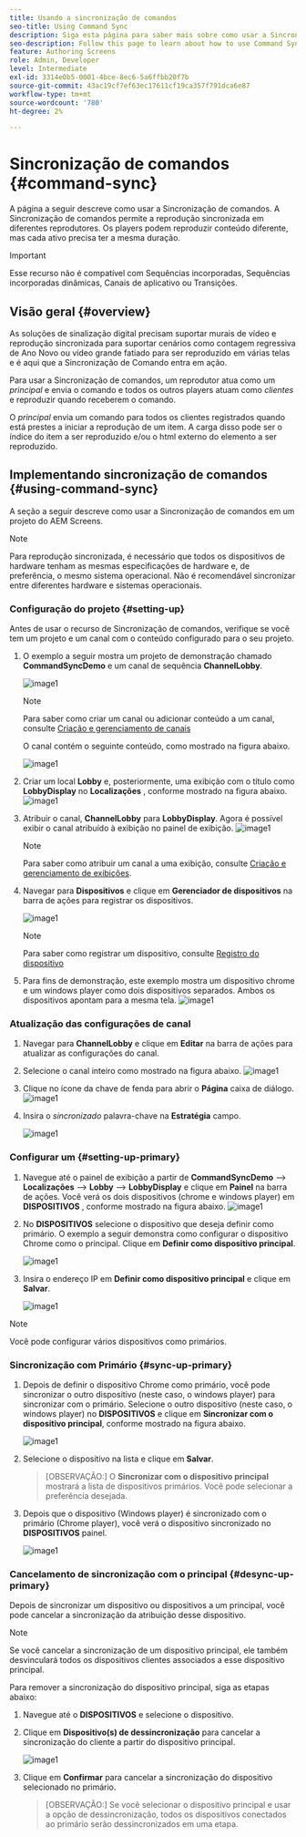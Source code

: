 ```yaml
---
title: Usando a sincronização de comandos
seo-title: Using Command Sync
description: Siga esta página para saber mais sobre como usar a Sincronização de comandos.
seo-description: Follow this page to learn about how to use Command Sync.
feature: Authoring Screens
role: Admin, Developer
level: Intermediate
exl-id: 3314e0b5-0001-4bce-8ec6-5a6ffbb20f7b
source-git-commit: 43ac19cf7ef63ec17611cf19ca357f791dca6e87
workflow-type: tm+mt
source-wordcount: '780'
ht-degree: 2%

---
```


# Sincronização de comandos {#command-sync}

A página a seguir descreve como usar a Sincronização de comandos. A Sincronização de comandos permite a reprodução sincronizada em diferentes reprodutores. Os players podem reproduzir conteúdo diferente, mas cada ativo precisa ter a mesma duração.

>[!IMPORTANT]
>
>Esse recurso não é compatível com Sequências incorporadas, Sequências incorporadas dinâmicas, Canais de aplicativo ou Transições.

## Visão geral {#overview}

As soluções de sinalização digital precisam suportar murais de vídeo e reprodução sincronizada para suportar cenários como contagem regressiva de Ano Novo ou vídeo grande fatiado para ser reproduzido em várias telas e é aqui que a Sincronização de Comando entra em ação.

Para usar a Sincronização de comandos, um reprodutor atua como um *principal* e envia o comando e todos os outros players atuam como *clientes* e reproduzir quando receberem o comando.

O *principal* envia um comando para todos os clientes registrados quando está prestes a iniciar a reprodução de um item. A carga disso pode ser o índice do item a ser reproduzido e/ou o html externo do elemento a ser reproduzido.

## Implementando sincronização de comandos {#using-command-sync}

A seção a seguir descreve como usar a Sincronização de comandos em um projeto do AEM Screens.

>[!NOTE]
>
>Para reprodução sincronizada, é necessário que todos os dispositivos de hardware tenham as mesmas especificações de hardware e, de preferência, o mesmo sistema operacional. Não é recomendável sincronizar entre diferentes hardware e sistemas operacionais.

### Configuração do projeto {#setting-up}

Antes de usar o recurso de Sincronização de comandos, verifique se você tem um projeto e um canal com o conteúdo configurado para o seu projeto.

1. O exemplo a seguir mostra um projeto de demonstração chamado **CommandSyncDemo** e um canal de sequência **ChannelLobby**.

   ![image1](assets/command-sync/command-sync1-1.png)

   >[!NOTE]
   >
   >Para saber como criar um canal ou adicionar conteúdo a um canal, consulte [Criação e gerenciamento de canais](/help/user-guide/managing-channels.md)

   O canal contém o seguinte conteúdo, como mostrado na figura abaixo.

   ![image1](assets/command-sync/command-sync2-1.png)

1. Criar um local **Lobby** e, posteriormente, uma exibição com o título como **LobbyDisplay** no **Localizações** , conforme mostrado na figura abaixo.
   ![image1](assets/command-sync/command-sync3-1.png)

1. Atribuir o canal, **ChannelLobby** para **LobbyDisplay**. Agora é possível exibir o canal atribuído à exibição no painel de exibição.
   ![image1](assets/command-sync/command-sync4-1.png)

   >[!NOTE]
   >
   >Para saber como atribuir um canal a uma exibição, consulte [Criação e gerenciamento de exibições](/help/user-guide/managing-displays.md).

1. Navegar para **Dispositivos** e clique em **Gerenciador de dispositivos** na barra de ações para registrar os dispositivos.

   ![image1](assets/command-sync5.png)

   >[!NOTE]
   >
   >Para saber como registrar um dispositivo, consulte [Registro do dispositivo](/help/user-guide/device-registration.md)

1. Para fins de demonstração, este exemplo mostra um dispositivo chrome e um windows player como dois dispositivos separados. Ambos os dispositivos apontam para a mesma tela.
   ![image1](assets/command-sync6.png)

### Atualização das configurações de canal

1. Navegar para **ChannelLobby** e clique em **Editar** na barra de ações para atualizar as configurações do canal.

1. Selecione o canal inteiro como mostrado na figura abaixo.
   ![image1](assets/command-sync/command-sync7-1.png)

1. Clique no ícone da chave de fenda para abrir o **Página** caixa de diálogo.
   ![image1](assets/command-sync/command-sync8-1.png)

1. Insira o *sincronizado* palavra-chave na **Estratégia** campo.

   ![image1](assets/command-sync/command-sync9-1.png)


### Configurar um {#setting-up-primary}

1. Navegue até o painel de exibição a partir de **CommandSyncDemo** —> **Localizações**  —> **Lobby** —> **LobbyDisplay** e clique em **Painel** na barra de ações.
Você verá os dois dispositivos (chrome e windows player) em **DISPOSITIVOS** , conforme mostrado na figura abaixo.
   ![image1](assets/command-sync/command-sync10-1.png)

1. No **DISPOSITIVOS** selecione o dispositivo que deseja definir como primário. O exemplo a seguir demonstra como configurar o dispositivo Chrome como o principal. Clique em **Definir como dispositivo principal**.

   ![image1](assets/command-sync/command-sync11-1.png)

1. Insira o endereço IP em **Definir como dispositivo principal** e clique em **Salvar**.

   ![image1](assets/command-sync/command-sync12-1.png)

>[!NOTE]
>
>Você pode configurar vários dispositivos como primários.

### Sincronização com Primário {#sync-up-primary}

1. Depois de definir o dispositivo Chrome como primário, você pode sincronizar o outro dispositivo (neste caso, o windows player) para sincronizar com o primário.
Selecione o outro dispositivo (neste caso, o windows player) no **DISPOSITIVOS** e clique em **Sincronizar com o dispositivo principal**, conforme mostrado na figura abaixo.

   ![image1](assets/command-sync/command-sync13-1.png)

1. Selecione o dispositivo na lista e clique em **Salvar**.

   >[OBSERVAÇÃO:]
   > O **Sincronizar com o dispositivo principal** mostrará a lista de dispositivos primários. Você pode selecionar a preferência desejada.

1. Depois que o dispositivo (Windows player) é sincronizado com o primário (Chrome player), você verá o dispositivo sincronizado no **DISPOSITIVOS** painel.

   ![image1](assets/command-sync/command-sync14-1.png)

### Cancelamento de sincronização com o principal {#desync-up-primary}

Depois de sincronizar um dispositivo ou dispositivos a um principal, você pode cancelar a sincronização da atribuição desse dispositivo.

>[!NOTE]
>
>Se você cancelar a sincronização de um dispositivo principal, ele também desvinculará todos os dispositivos clientes associados a esse dispositivo principal.

Para remover a sincronização do dispositivo principal, siga as etapas abaixo:

1. Navegue até o **DISPOSITIVOS** e selecione o dispositivo.

1. Clique em **Dispositivo(s) de dessincronização** para cancelar a sincronização do cliente a partir do dispositivo principal.

   ![image1](assets/command-sync/command-sync15-1.png)

1. Clique em **Confirmar** para cancelar a sincronização do dispositivo selecionado no primário.

   >[OBSERVAÇÃO:]
   > Se você selecionar o dispositivo principal e usar a opção de dessincronização, todos os dispositivos conectados ao primário serão dessincronizados em uma etapa.
